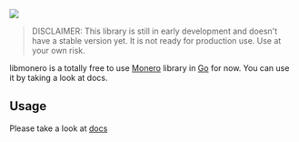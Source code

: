 ![](assets/libmonero-logo.png)

> DISCLAIMER: This library is still in early development and doesn't have a stable version yet. It is not ready for production use. Use at your own risk.

libmonero is a totally free to use [Monero](https://getmonero.org) library in [Go](https://go.dev) for now. You can use it by taking a look at docs.

## Usage

Please take a look at [docs](docs/start.md)
